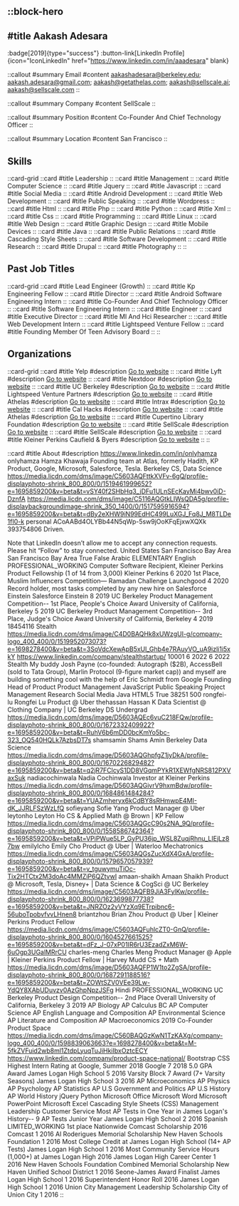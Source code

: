 ::block-hero
---
#title
Aakash Adesara
---

:badge[2019]{type="success"}
:button-link[LinkedIn Profile]{icon="IconLinkedIn" href="https://www.linkedin.com/in/aaadesara" blank}

::callout
#summary
Email
#content
aakashadesara@berkeley.edu; aakash.adesara@gmail.com; aakash@getathelas.com; aakash@sellscale.ai; aakash@sellscale.com
::

::callout
#summary
Company
#content
SellScale
::

::callout
#summary
Position
#content
Co-Founder And Chief Technology Officer
::

::callout
#summary
Location
#content
San Francisco
::

## Skills
::card-grid
::card
#title
Leadership
::
::card
#title
Management
::
::card
#title
Computer Science
::
::card
#title
Jquery
::
::card
#title
Javascript
::
::card
#title
Social Media
::
::card
#title
Android Development
::
::card
#title
Web Development
::
::card
#title
Public Speaking
::
::card
#title
Wordpress
::
::card
#title
Html
::
::card
#title
Php
::
::card
#title
Python
::
::card
#title
Xml
::
::card
#title
Css
::
::card
#title
Programming
::
::card
#title
Linux
::
::card
#title
Web Design
::
::card
#title
Graphic Design
::
::card
#title
Mobile Devices
::
::card
#title
Java
::
::card
#title
Public Relations
::
::card
#title
Cascading Style Sheets
::
::card
#title
Software Development
::
::card
#title
Research
::
::card
#title
Drupal
::
::card
#title
Photography
::
::

## Past Job Titles
::card-grid
::card
#title
Lead Engineer (Growth)
::
::card
#title
Kp Engineering Fellow
::
::card
#title
Director
::
::card
#title
Android Software Engineering Intern
::
::card
#title
Co-Founder And Chief Technology Officer
::
::card
#title
Software Engineering Intern
::
::card
#title
Engineer
::
::card
#title
Executive Director
::
::card
#title
Ml And Hci Researcher
::
::card
#title
Web Development Intern
::
::card
#title
Lightspeed Venture Fellow
::
::card
#title
Founding Member Of Teen Advisory Board
::
::

## Organizations
::card-grid
::card
#title
Yelp
#description
[Go to website](yelp.com)
::
::card
#title
Lyft
#description
[Go to website](lyft.com)
::
::card
#title
Nextdoor
#description
[Go to website](nextdoor.com)
::
::card
#title
UC Berkeley
#description
[Go to website](berkeley.edu)
::
::card
#title
Lightspeed Venture Partners
#description
[Go to website](lsvp.com)
::
::card
#title
Athelas
#description
[Go to website](athelas.com)
::
::card
#title
Intrax
#description
[Go to website](intraxinc.com)
::
::card
#title
Cal Hacks
#description
[Go to website](calhacks.io)
::
::card
#title
Athelas
#description
[Go to website](getathelas.com)
::
::card
#title
Cupertino Library Foundation
#description
[Go to website](cupertinolibraryfoundation.org)
::
::card
#title
SellScale
#description
[Go to website](sellscale.pro)
::
::card
#title
SellScale
#description
[Go to website](sellscale.com)
::
::card
#title
Kleiner Perkins Caufield & Byers
#description
[Go to website](kpcb.com)
::
::

::card
#title
About
#description
https://www.linkedin.com/in/onlyhamza onlyhamza Hamza Khawaja Founding team at Atlas, formerly Hadith, KP Product, Google, Microsoft, Salesforce, Tesla. Berkeley CS, Data Science https://media.licdn.com/dms/image/C5603AQFttkXVFv-6gQ/profile-displayphoto-shrink_800_800/0/1519461999652?e=1695859200&v=beta&t=vSY40f2SHbHq3_jDFu1ULnSEcKayMi4bwv0iD-DznfA https://media.licdn.com/dms/image/C5116AQGtkLIWsQDA5g/profile-displaybackgroundimage-shrink_350_1400/0/1517595916594?e=1695859200&v=beta&t=dBy2eXHW9iN99EdHC499LuXGJ_Fq8J_M8TLDe1fI0-k personal ACoAABd4OLYBb44N5qWp-5sw9jOoKFqEjxwXQXk 393754806 Driven. 

Note that LinkedIn doesn’t allow me to accept any connection requests. Please hit “Follow” to stay connected.  United States San Francisco Bay Area San Francisco Bay Area True False Arabic ELEMENTARY English PROFESSIONAL_WORKING Computer Software Recipient, Kleiner Perkins Product Fellowship (1 of 14 from 3,000) Kleiner Perkins 6 2020 1st Place, Muslim Influencers Competition— Ramadan Challenge Launchgood 4 2020 Record holder, most tasks completed by any new hire on Salesforce Einstein Salesforce Einstein 8 2019 UC Berkeley Product Management Competition-- 1st Place, People's Choice Award University of California, Berkeley 5 2019 UC Berkeley Product Management Competition-- 3rd Place, Judge's Choice Award University of California, Berkeley 4 2019 18454116 Stealth https://media.licdn.com/dms/image/C4D0BAQHk8xUWzgUI-g/company-logo_400_400/0/1519952073073?e=1698278400&v=beta&t=3SoVdcXewApB5xUl_Ghb4e7RAuyVO_uA9izli1i5xkY https://www.linkedin.com/company/stealthstartup/ 10001 6 2022 6 2022 Stealth My buddy Josh Payne (co-founded: Autograph ($2B), AccessBell (sold to Tata Group), Marlin Protocol (9-figure market cap)) and myself are building something cool with the help of Eric Schmidt from Google Founding Head of Product Product Management JavaScript Public Speaking Project Management Research Social Media Java HTML5 True 38251 500 rongfei-lu Rongfei Lu Product @ Uber thehassan Hassan K Data Scientist @ Clothing Company | UC Berkeley DS Undergrad https://media.licdn.com/dms/image/D5603AQEc6vuC218FQw/profile-displayphoto-shrink_800_800/0/1672332409922?e=1695859200&v=beta&t=RuhV6b6mDD0bcKmYo5bc-323_OQ540HQLk7AzbsDT7s shamsamin Shams Amin Berkeley Data Science https://media.licdn.com/dms/image/D5603AQGhpfgZ1jyDkA/profile-displayphoto-shrink_800_800/0/1670226829482?e=1695859200&v=beta&t=q2jR7FClcyS1DD8VGqmPYkR1XEWfgNRS812PXVaxSuk nadiacochinwala Nadia Cochinwala Investor at Kleiner Perkins https://media.licdn.com/dms/image/D5603AQGivrV9hxmBdw/profile-displayphoto-shrink_800_800/0/1684861484284?e=1695859200&v=beta&t=YUAZmheryx6kCdBY8sRHmwpE4MI-dK_JJRLFSzWzLfQ sofieyang Sofie Yang Product Manager @ Uber leytonho Leyton Ho CS & Applied Math @ Brown | KP Fellow https://media.licdn.com/dms/image/C5603AQGcC90s2NA_9Q/profile-displayphoto-shrink_800_800/0/1558586742364?e=1695859200&v=beta&t=VPiPWue5LP_GyPU36jp_WSL8ZuqjRhnu_LIEjLz87bw emilylcho Emily Cho Product @ Uber | Waterloo Mechatronics https://media.licdn.com/dms/image/C5603AQGsZucXdX4GxA/profile-displayphoto-shrink_800_800/0/1579657057939?e=1695859200&v=beta&t=v_tguwymuTiOc-Tix2HTCtx2M3doAc4MMZiP6QZtvwI amaan-shaikh Amaan Shaikh Product @ Microsoft, Tesla, Disney+ | Data Science & CogSci @ UC Berkeley https://media.licdn.com/dms/image/C5603AQFB9JiA3FylKw/profile-displayphoto-shrink_800_800/0/1623699877738?e=1695859200&v=beta&t=JNRZOz2yVYzXq9ETrpibnc6-56uboTpobvfvvLHnen8 briantzhou Brian Zhou Product @ Uber | Kleiner Perkins Product Fellow https://media.licdn.com/dms/image/C5603AQFuhlcZT0-GnQ/profile-displayphoto-shrink_800_800/0/1604527661525?e=1695859200&v=beta&t=dFz_J-07xP01IR6rU3EzadZxM6W-6uOgp3UGalMRrCU charles-meng Charles Meng Product Manager @ Apple | Kleiner Perkins Product Fellow | Harvey Mudd CS + Math https://media.licdn.com/dms/image/D5603AQFP1W1to2ZgSA/profile-displayphoto-shrink_800_800/0/1687291188516?e=1695859200&v=beta&t=ZOWtSZV0VEe39Lw-YdQY8XAbUDuvzv0AzGhpNpzJSFg Hindi PROFESSIONAL_WORKING UC Berkeley Product Design Competition-- 2nd Place Overall University of California, Berkeley 3 2019 AP Biology AP Calculus BC AP Computer Science AP English Language and Composition AP Environmental Science AP Literature and Composition AP Macroeconomics 2019 Co-Founder Product Space https://media.licdn.com/dms/image/C560BAQGzKwN1TzKAXg/company-logo_400_400/0/1598839063663?e=1698278400&v=beta&t=M-5fkZVFuid2wb8ml1ZtdpLyuqTuJiHkiIbxOztcECY https://www.linkedin.com/company/product-space-national/ Bootstrap CSS Highest Intern Rating at Google, Summer 2018 Google 7 2018 5.0 GPA Award James Logan High School 5 2016 Varsity Block 7 Award (7+ Varsity Seasons) James Logan High School 3 2016 AP Microeconomics AP Physics AP Psychology AP Statistics AP U.S Government and Politics AP U.S History AP World History jQuery Python Microsoft Office Microsoft Word Microsoft PowerPoint Microsoft Excel Cascading Style Sheets (CSS) Management Leadership Customer Service Most AP Tests in One Year in James Logan's History-- 9 AP Tests Junior Year James Logan High School 2 2016 Spanish LIMITED_WORKING 1st place Nationwide Comcast Scholarship 2016 Comcast 1 2016 Al Roderigues Memorial Scholarship New Haven Schools Foundation 1 2016 Most College Credit at James Logan High School (14+ AP Tests) James Logan High School 1 2016 Most Community Service Hours (1,000+) at James Logan High 2016 James Logan High Career Center 1 2016 New Haven Schools Foundation Combined Memorial Scholarship New Haven Unified School District 1 2016 Seone-James Award Finalist James Logan High School 1 2016 Superintendent Honor Roll 2016 James Logan High School 1 2016 Union City Management Leadership Scholarship  City of Union City 1 2016
::
